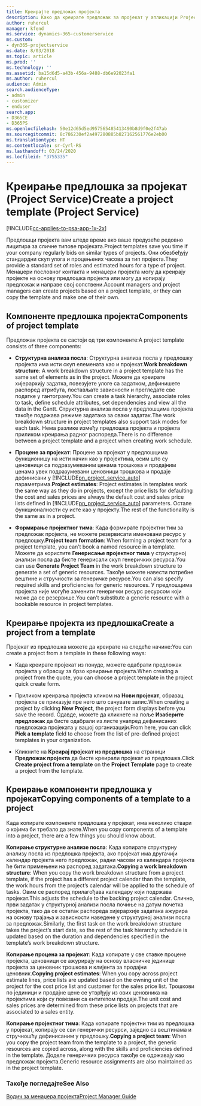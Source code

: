 ```yaml
---
title: Креирајте предложак пројекта
description: Како да креирате предложак за пројекат у апликацији Project Service
author: ruhercul
manager: kfend
ms.service: dynamics-365-customerservice
ms.custom:
- dyn365-projectservice
ms.date: 8/03/2018
ms.topic: article
ms.prod: ''
ms.technology: ''
ms.assetid: ba15d6d5-a43b-456a-9488-db6e92023fa1
ms.author: ruhercul
audience: Admin
search.audienceType:
- admin
- customizer
- enduser
search.app:
- D365CE
- D365PS
ms.openlocfilehash: 50e12d65d5ed957565485413490b8d9f0e2f47ab
ms.sourcegitcommit: 8c786230ef2a497280885b827162561776e2eb00
ms.translationtype: HT
ms.contentlocale: sr-Cyrl-RS
ms.lasthandoff: 03/24/2020
ms.locfileid: "3755335"
---
```

# <a name="create-a-project-template-project-service"></a><span data-ttu-id="7cea6-103">Креирање предлошка за пројекат (Project Service)</span><span class="sxs-lookup"><span data-stu-id="7cea6-103">Create a project template (Project Service)</span></span>

[!INCLUDE[cc-applies-to-psa-app-1x-2x](../includes/cc-applies-to-psa-app-1x-2x.md)]

<span data-ttu-id="7cea6-104">Предлошци пројекта вам штеде време ако ваше предузеће редовно лицитира за сличне типове пројеката.</span><span class="sxs-lookup"><span data-stu-id="7cea6-104">Project templates save you time if your company regularly bids on similar types of projects.</span></span> <span data-ttu-id="7cea6-105">Они обезбеђују стандардни скуп улога и процењених часова за тип пројекта.</span><span class="sxs-lookup"><span data-stu-id="7cea6-105">They provide a standard set of roles and estimated hours for a type of project.</span></span> <span data-ttu-id="7cea6-106">Менаџери пословног контакта и менаџери пројекта могу да креирају пројекте на основу предлошка пројекта или могу да копирају предложак и направе свој сопствени.</span><span class="sxs-lookup"><span data-stu-id="7cea6-106">Account managers and project managers can create projects based on a project template, or they can copy the template and make one of their own.</span></span>  
  
## <a name="components-of-project-template"></a><span data-ttu-id="7cea6-107">Компоненте предлошка пројекта</span><span class="sxs-lookup"><span data-stu-id="7cea6-107">Components of project template</span></span>
 <span data-ttu-id="7cea6-108">Предложак пројекта се састоји од три компоненте:</span><span class="sxs-lookup"><span data-stu-id="7cea6-108">A project template consists of three components:</span></span>  
  
- <span data-ttu-id="7cea6-109">**Структурна анализа посла**: Структурна анализа посла у предлошку пројекта има исти скуп елемената као и пројекат.</span><span class="sxs-lookup"><span data-stu-id="7cea6-109">**Work breakdown structure**: A work breakdown structure in a project template has the same set of elements as in the project.</span></span> <span data-ttu-id="7cea6-110">Можете да креирате хијерархију задатка, повезујете улоге са задатком, дефинишете распоред атрибута, постављате зависности и прегледате све податке у гантограму.</span><span class="sxs-lookup"><span data-stu-id="7cea6-110">You can create a task hierarchy, associate roles to task, define schedule attributes, set dependencies and view all the data in the Gantt.</span></span> <span data-ttu-id="7cea6-111">Структурна анализа посла у предлошцима пројекта такође подржава режиме задатака за сваки задатак.</span><span class="sxs-lookup"><span data-stu-id="7cea6-111">The work breakdown structure in project templates also support task modes for each task.</span></span> <span data-ttu-id="7cea6-112">Нема разлике између предлошка пројекта и пројекта приликом креирања радног распореда.</span><span class="sxs-lookup"><span data-stu-id="7cea6-112">There is no difference between a project template and a project when creating work schedule.</span></span>  
  
- <span data-ttu-id="7cea6-113">**Процене за пројекат**: Процене за пројекат у предлошцима функционишу на исти начин као у пројектима, осим што су ценовници са подразумеваним ценама трошкова и продајним ценама увек подразумевани ценовници трошкова и продаје дефинисани у [!INCLUDE[pn_project_service_auto](../includes/pn-project-service-auto.md)] параметрима.</span><span class="sxs-lookup"><span data-stu-id="7cea6-113">**Project estimates**: Project estimates in templates work the same way as they do in projects, except the price lists for defaulting the cost and sales prices are always the default cost and sales price lists defined in [!INCLUDE[pn_project_service_auto](../includes/pn-project-service-auto.md)] parameters.</span></span> <span data-ttu-id="7cea6-114">Остале функционалности су исте као у пројекту.</span><span class="sxs-lookup"><span data-stu-id="7cea6-114">The rest of the functionality is the same as in a project.</span></span>  
  
- <span data-ttu-id="7cea6-115">**Формирање пројектног тима**: Када формирате пројектни тим за предложак пројекта, не можете резервисати именовани ресурс у предлошку.</span><span class="sxs-lookup"><span data-stu-id="7cea6-115">**Project team formation**: When forming a project team for a project template, you can’t book a named resource in a template.</span></span> <span data-ttu-id="7cea6-116">Можете да користите **Генерисање пројектног тима** у структурној анализи посла да бисте генерисали скуп генеричких ресурса.</span><span class="sxs-lookup"><span data-stu-id="7cea6-116">You can use **Generate Project Team** in the work breakdown structure to generate a set of generic resources.</span></span> <span data-ttu-id="7cea6-117">Такође можете навести потребне вештине и стручности за генеричке ресурсе.</span><span class="sxs-lookup"><span data-stu-id="7cea6-117">You can also specify required skills and proficiencies for generic resources.</span></span> <span data-ttu-id="7cea6-118">У предлошцима пројекта није могуће заменити генерички ресурс ресурсом који може да се резервише.</span><span class="sxs-lookup"><span data-stu-id="7cea6-118">You can’t substitute a generic resource with a bookable resource in project templates.</span></span>  
  
## <a name="create-a-project-from-a-template"></a><span data-ttu-id="7cea6-119">Креирање пројекта из предлошка</span><span class="sxs-lookup"><span data-stu-id="7cea6-119">Create a project from a template</span></span>  
 <span data-ttu-id="7cea6-120">Пројекат из предлошка можете да креирате на следеће начине:</span><span class="sxs-lookup"><span data-stu-id="7cea6-120">You can create a project from a template in these following ways:</span></span>  
  
-   <span data-ttu-id="7cea6-121">Када креирате пројекат из понуде, можете одабрати предложак пројекта у обрасцу за брзо креирање пројекта.</span><span class="sxs-lookup"><span data-stu-id="7cea6-121">When creating a project from the quote, you can choose a project template in the project quick create form.</span></span>  
  
-   <span data-ttu-id="7cea6-122">Приликом креирања пројекта кликом на **Нови пројекат**, образац пројекта се приказује пре него што сачувате запис.</span><span class="sxs-lookup"><span data-stu-id="7cea6-122">When creating a project by clicking **New Project**, the project form displays before you save the record.</span></span> <span data-ttu-id="7cea6-123">Одавде, можете да кликнете на поље **Изаберите предложак** да бисте одабрали из листе унапред дефинисаних предложака пројеката у вашој организацији.</span><span class="sxs-lookup"><span data-stu-id="7cea6-123">From here, you can click **Pick a template** field to choose from the list of pre-defined project templates in your organization.</span></span>  
  
-   <span data-ttu-id="7cea6-124">Кликните на **Креирај пројекат из предлошка** на страници **Предложак пројекта** да бисте креирали пројекат из предлошка.</span><span class="sxs-lookup"><span data-stu-id="7cea6-124">Click **Create project from a template** on the **Project Template** page to create a project from the template.</span></span>  
  
## <a name="copying-components-of-a-template-to-a-project"></a><span data-ttu-id="7cea6-125">Креирање компоненти предлошка у пројекат</span><span class="sxs-lookup"><span data-stu-id="7cea6-125">Copying components of a template to a project</span></span>  
 <span data-ttu-id="7cea6-126">Када копирате компоненте предлошка у пројекат, има неколико ствари о којима би требало да знате.</span><span class="sxs-lookup"><span data-stu-id="7cea6-126">When you copy components of a template into a project, there are a few things you should know about.</span></span>  
  
 <span data-ttu-id="7cea6-127">**Копирање структурне анализе посла**: Када копирате структурну анализу посла из предлошка пројекта, ако пројекат има другачији календар пројекта него предложак, радни часови из календара пројекта ће бити примењени на распоред задатака.</span><span class="sxs-lookup"><span data-stu-id="7cea6-127">**Copying a work breakdown structure**: When you copy the work breakdown structure from a project template, if the project has a different project calendar than the template, the work hours from the project’s calendar will be applied to the schedule of tasks.</span></span> <span data-ttu-id="7cea6-128">Овим се распоред прилагођава календару који подржава пројекат.</span><span class="sxs-lookup"><span data-stu-id="7cea6-128">This adjusts the schedule to the backing project calendar.</span></span> <span data-ttu-id="7cea6-129">Слично, први задатак у структурној анализи посла почиње на датум почетка пројекта, тако да се остатак распореда хијерархије задатака ажурира на основу трајања и зависности наведене у структурној анализи посла за предложак.</span><span class="sxs-lookup"><span data-stu-id="7cea6-129">Similarly, the first task on the work breakdown structure takes the project’s start date, so the rest of the task hierarchy schedule is updated based on the duration and dependencies specified in the template’s work breakdown structure.</span></span>  
  
 <span data-ttu-id="7cea6-130">**Копирање процена за пројекат**: Када копирате у све ставке процене пројекта, ценовници се ажурирају на основу власничке јединице пројекта за ценовник трошкова и клијента за продајни ценовник.</span><span class="sxs-lookup"><span data-stu-id="7cea6-130">**Copying project estimates**: When you copy across project estimate lines, price lists are updated based on the owning unit of the project for the cost price list and customer for the sales price list.</span></span> <span data-ttu-id="7cea6-131">Трошкови по јединици и продајне цене се утврђују из ових ценовника на пројектима који су повезани са ентитетом продаје.</span><span class="sxs-lookup"><span data-stu-id="7cea6-131">The unit cost and sales prices are determined from these price lists on projects that are associated to a sales entity.</span></span>  
  
 <span data-ttu-id="7cea6-132">**Копирање пројектног тима**: Када копирате пројектни тим из предлошка у пројекат, копирају се сви генерички ресурси, заједно са вештинама и стручношћу дефинисаним у предлошку.</span><span class="sxs-lookup"><span data-stu-id="7cea6-132">**Copying a project team**: When you copy the project team from the template to a project, the generic resources are copied across, along with the skills and proficiencies defined in the template.</span></span> <span data-ttu-id="7cea6-133">Доделе генеричких ресурса такође се одржавају као предложак пројекта.</span><span class="sxs-lookup"><span data-stu-id="7cea6-133">Generic resource assignments are also maintained as in the project template.</span></span>  
  
### <a name="see-also"></a><span data-ttu-id="7cea6-134">Такође погледајте</span><span class="sxs-lookup"><span data-stu-id="7cea6-134">See Also</span></span>  
 [<span data-ttu-id="7cea6-135">Водич за менаџера пројекта</span><span class="sxs-lookup"><span data-stu-id="7cea6-135">Project Manager Guide</span></span>](../project-service/project-manager-guide.md)
